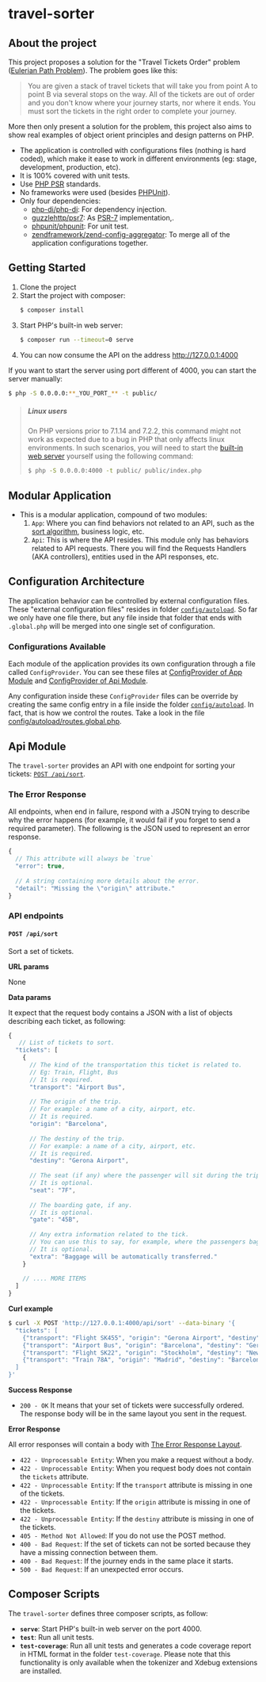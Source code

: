 # travel-sorter

## About the project

This project proposes a solution for the "Travel Tickets Order" problem
([Eulerian Path Problem](https://en.wikipedia.org/wiki/Eulerian_path)). The problem goes like this:
> You are given a stack of travel tickets that will take you from point A to point B via several stops on the way. 
> All of the tickets are out of order and you don't know where your journey starts, nor where it ends. 
> You must sort the tickets in the right order to complete your journey.

More then only present a solution for the problem, this project also aims to show real examples of object orient 
principles and design patterns on PHP.
- The application is controlled with configurations files (nothing is hard coded), which make it ease to work in 
  different environments (eg: stage, development, production, etc).
- It is 100% covered with unit tests.
- Use [PHP PSR](https://www.php-fig.org/) standards.
- No frameworks were used (besides [PHPUnit]).
- Only four dependencies:
  - [php-di/php-di](https://github.com/PHP-DI/PHP-DI): For dependency injection.
  - [guzzlehttp/psr7](https://github.com/guzzle/psr7): As [PSR-7] implementation,.  
  - [phpunit/phpunit](https://github.com/sebastianbergmann/phpunit): For unit test.  
  - [zendframework/zend-config-aggregator](https://github.com/zendframework/zend-config-aggregator): To merge all of the 
    application configurations together.

## Getting Started

1. Clone the project
1. Start the project with composer:
   ```bash
   $ composer install
   ```
1. Start PHP's built-in web server:
   ```bash
   $ composer run --timeout=0 serve
   ```
1. You can now consume the API on the address http://127.0.0.1:4000

If you want to start the server using port different of 4000, you can start the server manually:
```bash
$ php -S 0.0.0.0:**_YOU_PORT_** -t public/
```

> ##### Linux users
>
> On PHP versions prior to 7.1.14 and 7.2.2, this command might not work as expected due to a bug in PHP that only
> affects linux environments. In such scenarios, you will need to start the
> [built-in web server](http://php.net/manual/en/features.commandline.webserver.php) yourself using the following
> command:
> ```bash
> $ php -S 0.0.0.0:4000 -t public/ public/index.php
> ```

## Modular Application

- This is a modular application, compound of two modules: 
  1. `App`: Where you can find behaviors not related to an API, such as the [sort algorithm], business logic, etc.
  1. `Api`: This is where the API resides. This module only has behaviors related to API requests. There you will
    find the Requests Handlers (AKA controllers), entities used in the API responses, etc.

## Configuration Architecture

The application behavior can be controlled by external configuration files. These "external configuration files"
resides in folder [`config/autoload`]. So far we only have one file there, but any file inside that folder that ends 
with `.global.php` will be merged into one single set of configuration.

### Configurations Available

Each module of the application provides its own configuration through a file called `ConfigProvider`. You can see 
these files at [ConfigProvider of App Module] and [ConfigProvider of Api Module].

Any configuration inside these `ConfigProvider` files can be override by creating the same config entry in a file inside 
the folder [`config/autoload`]. In fact, that is how we control the routes. Take a look in the file [config/autoload/routes.global.php].


## Api Module

The `travel-sorter` provides an API with one endpoint for sorting your tickets: [`POST /api/sort`].

<a id="the-error-response-layout"></a>
### The Error Response
All endpoints, when end in failure, respond with a JSON trying to describe why the error happens (for example, it 
would fail if you forget to send a required parameter). The following is the JSON used to represent an error response. 

```js
{
  // This attribute will always be `true`
  "error": true,
  
  // A string containing more details about the error.
  "detail": "Missing the \"origin\" attribute."
}
 ```

### API endpoints

<a id="post-sort"></a>
#### `POST /api/sort`
Sort a set of tickets. 

**URL params**

None

**Data params**

It expect that the request body contains a JSON with a list of objects describing each ticket, as following:
```js
{
   // List of tickets to sort.
  "tickets": [
    {
      // The kind of the transportation this ticket is related to.
      // Eg: Train, Flight, Bus
      // It is required.
      "transport": "Airport Bus",
      
      // The origin of the trip.
      // For example: a name of a city, airport, etc.
      // It is required.
      "origin": "Barcelona",
    
      // The destiny of the trip.
      // For example: a name of a city, airport, etc.
      // It is required.
      "destiny": "Gerona Airport",
    
      // The seat (if any) where the passenger will sit during the trip.
      // It is optional.
      "seat": "7F",
      
      // The boarding gate, if any.
      // It is optional.
      "gate": "45B",
      
      // Any extra information related to the tick.
      // You can use this to say, for example, where the passengers baggage should be left before boarding.
      // It is optional.
      "extra": "Baggage will be automatically transferred."
    }
    
    // .... MORE ITEMS
  ]
}
```

**Curl example**
```bash
$ curl -X POST 'http://127.0.0.1:4000/api/sort' --data-binary '{
  "tickets": [
    {"transport": "Flight SK455", "origin": "Gerona Airport", "destiny": "Stockholm", "seat": "3A", "extra": "Baggage drop at ticket counter 344."},
    {"transport": "Airport Bus", "origin": "Barcelona", "destiny": "Gerona Airport"},
    {"transport": "Flight SK22", "origin": "Stockholm", "destiny": "New York JFK", "gate": "22B", "seat": "7B", "extra": "Baggage will we automatically transferred from your last leg."},
    {"transport": "Train 78A", "origin": "Madrid", "destiny": "Barcelona", "seat": "45B"}
  ]
}'
```

**Success Response**

- `200 - OK`
It means that your set of tickets were successfully ordered. The response body will be in the same layout you sent in 
the request.

**Error Response**

All error responses will contain a body with [The Error Response Layout].
- `422 - Unprocessable Entity`: When you make a request without a body.
- `422 - Unprocessable Entity`: When you request body does not contain the `tickets` attribute.
- `422 - Unprocessable Entity`: If the `transport` attribute is missing in one of the tickets.
- `422 - Unprocessable Entity`: If the `origin` attribute is missing in one of the tickets.
- `422 - Unprocessable Entity`: If the `destiny` attribute is missing in one of the tickets.
- `405 - Method Not Allowed`: If you do not use the POST method.
- `400 - Bad Request`: If the set of tickets can not be sorted because they have a missing connection between them.
- `400 - Bad Request`: If the journey ends in the same place it starts.
- `500 - Bad Request`: If an unexpected error occurs.

## Composer Scripts

The `travel-sorter` defines three composer scripts, as follow:
- **`serve`**: Start PHP's built-in web server on the port 4000.
- **`test`**: Run all unit tests.
- **`test-coverage`**: Run all unit tests and generates a code coverage report in HTML format in the folder 
  `test-coverage`. Please note that this functionality is only available when the tokenizer and Xdebug extensions are 
  installed.



[PHPUnit]: https://phpunit.de/
[`POST /api/sort`]: #post-sort
[The Error Response Layout]: #the-error-response-layout
[sort algorithm]: https://github.com/stavarengo/travel-sorter/tree/master/src/App/TicketsSorter
[`config/autoload`]: https://github.com/stavarengo/travel-sorter/tree/master/config/autoload
[config/autoload/routes.global.php]: https://github.com/stavarengo/travel-sorter/blob/master/config/autoload/routes.global.php
[ConfigProvider of App Module]: https://github.com/stavarengo/travel-sorter/blob/master/src/App/ConfigProvider.php
[ConfigProvider of Api Module]: https://github.com/stavarengo/travel-sorter/blob/master/src/Api/ConfigProvider.php
[PSR-7]: https://www.php-fig.org/psr/psr-7/
